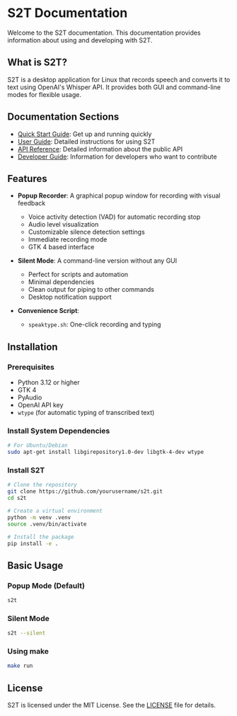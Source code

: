 # S2T Documentation

Welcome to the S2T documentation. This documentation provides information about using and developing with S2T.

## What is S2T?

S2T is a desktop application for Linux that records speech and converts it to text using OpenAI's Whisper API. It provides both GUI and command-line modes for flexible usage.

## Documentation Sections

- [Quick Start Guide](quick_start.md): Get up and running quickly
- [User Guide](user_guide.md): Detailed instructions for using S2T
- [API Reference](api_reference.md): Detailed information about the public API
- [Developer Guide](developer_guide.md): Information for developers who want to contribute

## Features

- **Popup Recorder**: A graphical popup window for recording with visual feedback
  - Voice activity detection (VAD) for automatic recording stop
  - Audio level visualization
  - Customizable silence detection settings
  - Immediate recording mode
  - GTK 4 based interface

- **Silent Mode**: A command-line version without any GUI
  - Perfect for scripts and automation
  - Minimal dependencies
  - Clean output for piping to other commands
  - Desktop notification support

- **Convenience Script**:
  - `speaktype.sh`: One-click recording and typing

## Installation

### Prerequisites

- Python 3.12 or higher
- GTK 4
- PyAudio
- OpenAI API key
- `wtype` (for automatic typing of transcribed text)

### Install System Dependencies

```bash
# For Ubuntu/Debian
sudo apt-get install libgirepository1.0-dev libgtk-4-dev wtype
```

### Install S2T

```bash
# Clone the repository
git clone https://github.com/yourusername/s2t.git
cd s2t

# Create a virtual environment
python -m venv .venv
source .venv/bin/activate

# Install the package
pip install -e .
```

## Basic Usage

### Popup Mode (Default)

```bash
s2t
```

### Silent Mode

```bash
s2t --silent
```

### Using make

```bash
make run
```

## License

S2T is licensed under the MIT License. See the [LICENSE](../LICENSE) file for details.
